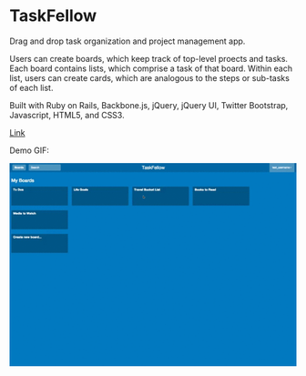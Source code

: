 # TaskFellow

Drag and drop task organization and project management app.

Users can create boards, which keep track of top-level proects and tasks. Each board contains lists, which comprise a task of that board. Within each list, users can create cards, which are analogous to the steps or sub-tasks of each list.

Built with Ruby on Rails, Backbone.js, jQuery, jQuery UI, Twitter Bootstrap, Javascript, HTML5, and CSS3.

[Link][live]

[live]: http://taskfellow.herokuapp.com/

Demo GIF:

![demo]

[demo]: ./demo_video.gif